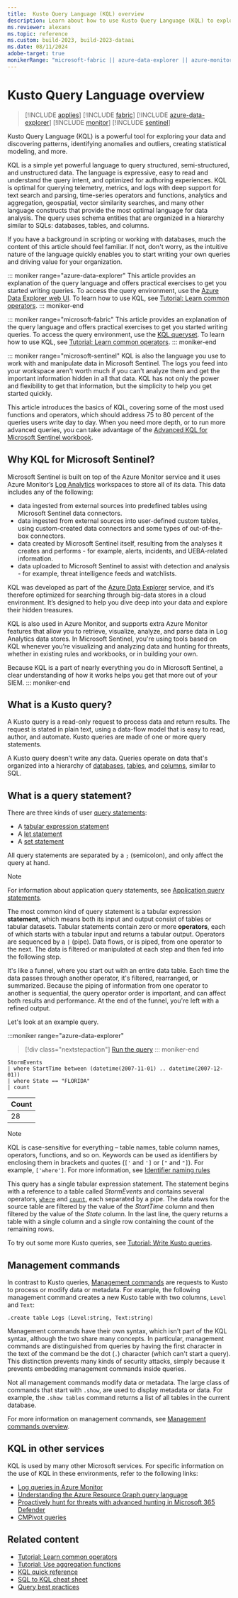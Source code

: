 ```yaml
---
title:  Kusto Query Language (KQL) overview
description: Learn about how to use Kusto Query Language (KQL) to explore data, discover patterns, identify anomalies, and create statistical models.
ms.reviewer: alexans
ms.topic: reference
ms.custom: build-2023, build-2023-dataai
ms.date: 08/11/2024
adobe-target: true
monikerRange: "microsoft-fabric || azure-data-explorer || azure-monitor || microsoft-sentinel"
---
```

# Kusto Query Language overview

> [!INCLUDE [applies](../includes/applies-to-version/applies.md)] [!INCLUDE [fabric](../includes/applies-to-version/fabric.md)] [!INCLUDE [azure-data-explorer](../includes/applies-to-version/azure-data-explorer.md)] [!INCLUDE [monitor](../includes/applies-to-version/monitor.md)] [!INCLUDE [sentinel](../includes/applies-to-version/sentinel.md)]

Kusto Query Language (KQL) is a powerful tool for exploring your data and discovering patterns, identifying anomalies and outliers, creating statistical modeling, and more.

KQL is a simple yet powerful language to query structured, semi-structured, and unstructured data. The language is expressive, easy to read and understand the query intent, and optimized for authoring experiences. KQL is optimal for querying telemetry, metrics, and logs with deep support for text search and parsing, time-series operators and functions, analytics and aggregation, geospatial, vector similarity searches, and many other language constructs that provide the most optimal language for data analysis. The query uses schema entities that are organized in a hierarchy similar to SQLs: databases, tables, and columns.

If you have a background in scripting or working with databases, much the content of this article should feel familiar. If not, don't worry, as the intuitive nature of the language quickly enables you to start writing your own queries and driving value for your organization.

::: moniker range="azure-data-explorer"
This article provides an explanation of the query language and offers practical exercises to get you started writing queries. To access the query environment, use the [Azure Data Explorer web UI](https://dataexplorer.azure.com/). To learn how to use KQL, see [Tutorial: Learn common operators](tutorials/learn-common-operators.md).
::: moniker-end

::: moniker range="microsoft-fabric"
This article provides an explanation of the query language and offers practical exercises to get you started writing queries. To access the query environment, use the [KQL queryset](/fabric/real-time-intelligence/kusto-query-set). To learn how to use KQL, see [Tutorial: Learn common operators](tutorials/learn-common-operators.md).
::: moniker-end

::: moniker range="microsoft-sentinel"
KQL is also the language you use to work with and manipulate data in Microsoft Sentinel. The logs you feed into your workspace aren't worth much if you can't analyze them and get the important information hidden in all that data. KQL has not only the power and flexibility to get that information, but the simplicity to help you get started quickly.

This article introduces the basics of KQL, covering some of the most used functions and operators, which should address 75 to 80 percent of the queries users write day to day. When you need more depth, or to run more advanced queries, you can take advantage of the [Advanced KQL for Microsoft Sentinel workbook](https://techcommunity.microsoft.com/t5/microsoft-sentinel-blog/advanced-kql-framework-workbook-empowering-you-to-become-kql/ba-p/3033766).

## Why KQL for Microsoft Sentinel?

Microsoft Sentinel is built on top of the Azure Monitor service and it uses Azure Monitor’s [Log Analytics](/azure/azure-monitor/logs/log-analytics-overview) workspaces to store all of its data. This data includes any of the following:

* data ingested from external sources into predefined tables using Microsoft Sentinel data connectors.
* data ingested from external sources into user-defined custom tables, using custom-created data connectors and some types of out-of-the-box connectors.
* data created by Microsoft Sentinel itself, resulting from the analyses it creates and performs - for example, alerts, incidents, and UEBA-related information.
* data uploaded to Microsoft Sentinel to assist with detection and analysis - for example, threat intelligence feeds and watchlists.

KQL was developed as part of the [Azure Data Explorer](/azure/data-explorer/) service, and it’s therefore optimized for searching through big-data stores in a cloud environment. It’s designed to help you dive deep into your data and explore their hidden treasures.

KQL is also used in Azure Monitor, and supports extra Azure Monitor features that allow you to retrieve, visualize, analyze, and parse data in Log Analytics data stores. In Microsoft Sentinel, you're using tools based on KQL whenever you’re visualizing and analyzing data and hunting for threats, whether in existing rules and workbooks, or in building your own.

Because KQL is a part of nearly everything you do in Microsoft Sentinel, a clear understanding of how it works helps you get that more out of your SIEM.
::: moniker-end

## What is a Kusto query?

A Kusto query is a read-only request to process data and return results. The request is stated in plain text, using a data-flow model that is easy to read, author, and automate. Kusto queries are made of one or more query statements.

A Kusto query doesn’t write any data. Queries operate on data that's organized into a hierarchy of [databases](schema-entities/databases.md), [tables](schema-entities/tables.md), and [columns](schema-entities/columns.md), similar to SQL.

## What is a query statement?

There are three kinds of user [query statements](statements.md):

* A [tabular expression statement](tabular-expression-statements.md)
* A [let statement](let-statement.md)
* A [set statement](set-statement.md)

All query statements are separated by a `;` (semicolon), and only affect the query at hand.

>[!NOTE]
> For information about application query statements, see [Application query statements](statements.md#application-query-statements).

The most common kind of query statement is a tabular expression **statement**, which means both its input and output consist of tables or tabular datasets. Tabular statements contain zero or more **operators**, each of which starts with a tabular input and returns a tabular output. Operators are sequenced by a `|` (pipe). Data flows, or is piped, from one operator to the next. The data is filtered or manipulated at each step and then fed into the following step.

It's like a funnel, where you start out with an entire data table. Each time the data passes through another operator, it's filtered, rearranged, or summarized. Because the piping of information from one operator to another is sequential, the query operator order is important, and can affect both results and performance. At the end of the funnel, you're left with a refined output.

Let's look at an example query.

:::moniker range="azure-data-explorer"
> [!div class="nextstepaction"]
> <a href="https://dataexplorer.azure.com/clusters/help/databases/Samples?query=H4sIAAAAAAAAAwsuyS/KdS1LzSspVuCqUSjPSC1KVQguSSwqCcnMTVVISi0pT03NU9BISSxJLQGKaBgZGJjrGhrqGhhqKujpKaCJG4HENZENKklVsLVVUHLz8Q/ydHFUUgDZkpxfmlcCAIItD6l6AAAA" target="_blank">Run the query</a>
::: moniker-end

```kusto
StormEvents
| where StartTime between (datetime(2007-11-01) .. datetime(2007-12-01))
| where State == "FLORIDA"
| count
```

|Count|
|-----|
|   28|

> [!NOTE]
> KQL is case-sensitive for everything – table names, table column names, operators, functions, and so on.
> Keywords can be used as identifiers by enclosing them in brackets and quotes (`['` and `']` or `["` and `"]`). For example, `['where']`. For more information, see [Identifier naming rules](/kusto/query/schema-entities/entity-names?view=azure-data-explorer&preserve-view=true#identifier-naming-rules)

This query has a single tabular expression statement. The statement begins with a reference to a table called *StormEvents* and contains several operators, [`where`](where-operator.md) and [`count`](count-operator.md), each separated by a pipe. The data rows for the source table are filtered by the value of the *StartTime* column and then filtered by the value of the *State* column. In the last line, the query returns a table with a single column and a single row containing the count of the remaining rows.

To try out some more Kusto queries, see [Tutorial: Write Kusto queries](tutorials/learn-common-operators.md).

## Management commands

In contrast to Kusto queries, [Management commands](../management/index.md) are requests to Kusto to process or modify data or metadata. For example, the following management command creates a new Kusto table with two columns, `Level` and `Text`:

```kusto
.create table Logs (Level:string, Text:string)
```

Management commands have their own syntax, which isn't part of the KQL syntax, although the two share many concepts. In particular, management commands are distinguished from queries by having the first character in the text of the command be the dot (`.`) character (which can't start a query).
This distinction prevents many kinds of security attacks, simply because it prevents embedding management commands inside queries.

Not all management commands modify data or metadata. The large class of commands that start with `.show`, are used to display metadata or data. For example, the `.show tables` command returns a list of all tables in the current database.

For more information on management commands, see [Management commands overview](../management/index.md).

## KQL in other services

KQL is used by many other Microsoft services. For specific information on the use of KQL in these environments, refer to the following links:

* [Log queries in Azure Monitor](/azure/azure-monitor/logs/log-query-overview)
* [Understanding the Azure Resource Graph query language](/azure/governance/resource-graph/concepts/query-language)
* [Proactively hunt for threats with advanced hunting in Microsoft 365 Defender](/microsoft-365/security/defender/advanced-hunting-overview)
* [CMPivot queries](/mem/configmgr/core/servers/manage/cmpivot-overview#queries)

## Related content

* [Tutorial: Learn common operators](tutorials/learn-common-operators.md)
* [Tutorial: Use aggregation functions](tutorials/use-aggregation-functions.md)
* [KQL quick reference](kql-quick-reference.md)
* [SQL to KQL cheat sheet](sql-cheat-sheet.md)
* [Query best practices](best-practices.md)
